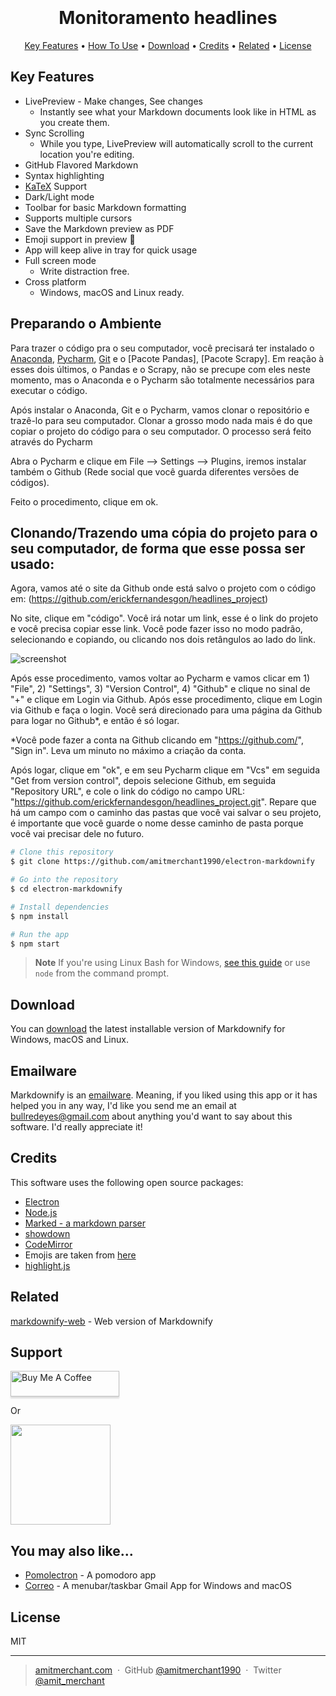 
<h1 align="center">
  <br>

  <br>
  Monitoramento headlines
  <br>
</h1>
<p align="center">
  <a href="#key-features">Key Features</a> •
  <a href="#how-to-use">How To Use</a> •
  <a href="#download">Download</a> •
  <a href="#credits">Credits</a> •
  <a href="#related">Related</a> •
  <a href="#license">License</a>
</p>

## Key Features

* LivePreview - Make changes, See changes
  - Instantly see what your Markdown documents look like in HTML as you create them.
* Sync Scrolling
  - While you type, LivePreview will automatically scroll to the current location you're editing.
* GitHub Flavored Markdown  
* Syntax highlighting
* [KaTeX](https://khan.github.io/KaTeX/) Support
* Dark/Light mode
* Toolbar for basic Markdown formatting
* Supports multiple cursors
* Save the Markdown preview as PDF
* Emoji support in preview :tada:
* App will keep alive in tray for quick usage
* Full screen mode
  - Write distraction free.
* Cross platform
  - Windows, macOS and Linux ready.

## Preparando o Ambiente

Para trazer o código pra o seu computador, você precisará ter instalado o [Anaconda](https://www.anaconda.com/download]), [Pycharm](https://www.jetbrains.com/pycharm/download/download-thanks.html?var=3&platform=windows&code=PCC), [Git](https://github.com/git-for-windows/git/releases/download/v2.41.0.windows.3/Git-2.41.0.3-64-bit.exe) e o [Pacote Pandas], [Pacote Scrapy]. Em reação à esses dois últimos, o Pandas e o Scrapy, não se precupe com eles neste momento, mas o Anaconda e o Pycharm são totalmente necessários para executar o código. 

Após instalar o Anaconda, Git e o Pycharm, vamos clonar o repositório e trazê-lo para seu computador. Clonar a grosso modo nada mais é do que copiar o projeto do código para o seu computador. O processo será feito através do Pycharm

Abra o Pycharm e clique em File --> Settings --> Plugins, iremos instalar também o Github (Rede social que você guarda diferentes versões de códigos). 

Feito o procedimento, clique em ok. 

## Clonando/Trazendo uma cópia do projeto para o seu computador, de forma que esse possa ser usado:

Agora, vamos até o site da Github onde está salvo o projeto com o código em: (https://github.com/erickfernandesgon/headlines_project)

No site, clique em "código". Você irá notar um link, esse é o link do projeto e você precisa copiar esse link. Você pode fazer isso no modo padrão, selecionando e copiando, ou clicando nos dois retângulos ao lado do link. 

![screenshot]([https://raw.githubusercontent.com/amitmerchant1990/electron-markdownify/master/app/img/markdownify.gif](https://user-images.githubusercontent.com/52026261/259853799-d01f0bd8-3ff0-4b7e-800b-2440cc3aedb8.png))

Após esse procedimento, vamos voltar ao Pycharm e vamos clicar em 1) "File", 2) "Settings", 3) "Version Control", 4) "Github" e clique no sinal de "+" e clique em Login via Github. Após esse procedimento, clique em Login via Github e faça o login. Você será direcionado para uma página da Github para logar no Github*, e então é só logar. 

*Você pode fazer a conta na Github clicando em "https://github.com/", "Sign in". Leva um minuto no máximo a criação da conta. 

Após logar, clique em "ok", e em seu Pycharm clique em "Vcs" em seguida "Get from version control", depois selecione Github, em seguida "Repository URL", e cole o link do código no campo URL: "https://github.com/erickfernandesgon/headlines_project.git". Repare que há um campo com o caminho das pastas que você vai salvar o seu projeto, é importante que você guarde o nome desse caminho de pasta porque você vai precisar dele no futuro. 

```bash
# Clone this repository
$ git clone https://github.com/amitmerchant1990/electron-markdownify

# Go into the repository
$ cd electron-markdownify

# Install dependencies
$ npm install

# Run the app
$ npm start
```

> **Note**
> If you're using Linux Bash for Windows, [see this guide](https://www.howtogeek.com/261575/how-to-run-graphical-linux-desktop-applications-from-windows-10s-bash-shell/) or use `node` from the command prompt.


## Download

You can [download](https://github.com/amitmerchant1990/electron-markdownify/releases/tag/v1.2.0) the latest installable version of Markdownify for Windows, macOS and Linux.

## Emailware

Markdownify is an [emailware](https://en.wiktionary.org/wiki/emailware). Meaning, if you liked using this app or it has helped you in any way, I'd like you send me an email at <bullredeyes@gmail.com> about anything you'd want to say about this software. I'd really appreciate it!

## Credits

This software uses the following open source packages:

- [Electron](http://electron.atom.io/)
- [Node.js](https://nodejs.org/)
- [Marked - a markdown parser](https://github.com/chjj/marked)
- [showdown](http://showdownjs.github.io/showdown/)
- [CodeMirror](http://codemirror.net/)
- Emojis are taken from [here](https://github.com/arvida/emoji-cheat-sheet.com)
- [highlight.js](https://highlightjs.org/)

## Related

[markdownify-web](https://github.com/amitmerchant1990/markdownify-web) - Web version of Markdownify

## Support

<a href="https://www.buymeacoffee.com/5Zn8Xh3l9" target="_blank"><img src="https://www.buymeacoffee.com/assets/img/custom_images/purple_img.png" alt="Buy Me A Coffee" style="height: 41px !important;width: 174px !important;box-shadow: 0px 3px 2px 0px rgba(190, 190, 190, 0.5) !important;-webkit-box-shadow: 0px 3px 2px 0px rgba(190, 190, 190, 0.5) !important;" ></a>

<p>Or</p> 

<a href="https://www.patreon.com/amitmerchant">
	<img src="https://c5.patreon.com/external/logo/become_a_patron_button@2x.png" width="160">
</a>

## You may also like...

- [Pomolectron](https://github.com/amitmerchant1990/pomolectron) - A pomodoro app
- [Correo](https://github.com/amitmerchant1990/correo) - A menubar/taskbar Gmail App for Windows and macOS

## License

MIT

---

> [amitmerchant.com](https://www.amitmerchant.com) &nbsp;&middot;&nbsp;
> GitHub [@amitmerchant1990](https://github.com/amitmerchant1990) &nbsp;&middot;&nbsp;
> Twitter [@amit_merchant](https://twitter.com/amit_merchant)
